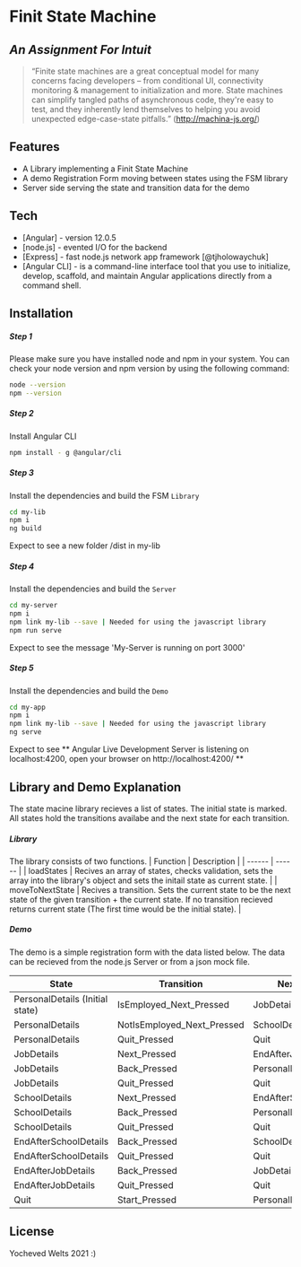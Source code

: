 # Finit State Machine
## _An Assignment For Intuit_

 >“Finite state machines are a great conceptual model for many concerns facing developers – from conditional UI, connectivity monitoring & management to initialization and more. State machines can simplify tangled paths of asynchronous code, they're easy to test, and they inherently lend themselves to helping you avoid unexpected edge-case-state pitfalls.” (http://machina-js.org/)
 
## Features

- A Library implementing a Finit State Machine
- A demo Registration Form moving between states using the FSM library
- Server side serving the state and transition data for the demo

## Tech

- [Angular] - version 12.0.5
- [node.js] - evented I/O for the backend
- [Express] - fast node.js network app framework [@tjholowaychuk]
- [Angular CLI] - is a command-line interface tool that you use to initialize, develop, scaffold, and maintain Angular applications directly from a command shell.


## Installation

##### Step 1
Please make sure you have installed node and npm in your system. You can check your node version and npm version by using the following command:
```sh
node --version
npm --version
```
##### Step 2
Install Angular CLI
```sh
npm install - g @angular/cli
```
##### Step 3
Install the dependencies and build the FSM `Library`

```sh
cd my-lib
npm i
ng build
```
Expect to see a new folder /dist in my-lib
##### Step 4
Install the dependencies and build the `Server`

```sh
cd my-server
npm i
npm link my-lib --save | Needed for using the javascript library
npm run serve
```
Expect to see the message 'My-Server is running on port 3000'
##### Step 5
Install the dependencies and build the `Demo`

```sh
cd my-app
npm i
npm link my-lib --save | Needed for using the javascript library
ng serve
```
Expect to see 
** Angular Live Development Server is listening on localhost:4200, open your browser on http://localhost:4200/ **

## Library and Demo Explanation
The state macine library recieves a list of states. The initial state is marked. All states hold the transitions availabe and the next state for each transition.

##### Library
The library consists of two functions.
| Function | Description |
| ------ | ------ |
| loadStates | Recives an array of states, checks validation, sets the array into the library's object and sets the initail state as current state. |
| moveToNextState | Recives a transition. Sets the current state to be the next state of the given transition + the current state. If no transition recieved returns current state (The first time would be the initial state).  |

##### Demo
The demo is a simple registration form with the data listed below.
The data can be recieved from the node.js Server or from a json mock file.

| State | Transition | Next State|
| ------ | ------ |------ |
| PersonalDetails (Initial state) | IsEmployed_Next_Pressed | JobDetails
| PersonalDetails | NotIsEmployed_Next_Pressed | SchoolDetails
| PersonalDetails | Quit_Pressed | Quit
| JobDetails | Next_Pressed | EndAfterJobDetails
| JobDetails | Back_Pressed | PersonalDetails
| JobDetails | Quit_Pressed | Quit
| SchoolDetails | Next_Pressed | EndAfterSchoolDetails
| SchoolDetails | Back_Pressed | PersonalDetails
| SchoolDetails | Quit_Pressed | Quit
| EndAfterSchoolDetails | Back_Pressed | SchoolDetails
| EndAfterSchoolDetails | Quit_Pressed | Quit
| EndAfterJobDetails | Back_Pressed | JobDetails
| EndAfterJobDetails | Quit_Pressed | Quit
| Quit | Start_Pressed | PersonalDetails

## License

Yocheved Welts 2021 :)


[//]: # 

   [dill]: <https://dillinger.io/>
   [State Machine]: <https://www.itemis.com/en/yakindu/state-machine/documentation/user-guide/overview_what_are_state_machines>
   [form styling]: <https://bbbootstrap.com/snippets/form-wizard-using-jquery-steps-88897668>
   [Yocheved]: <and many more>

   
